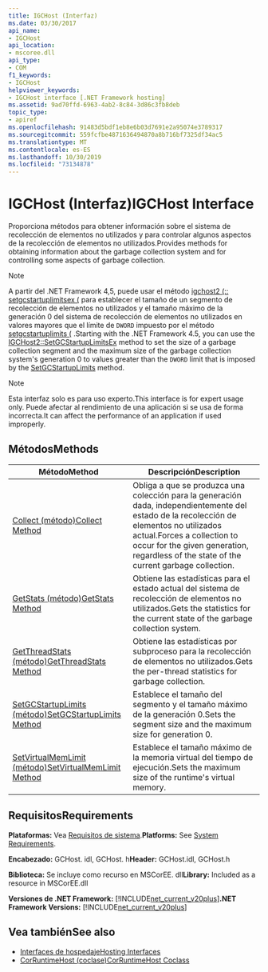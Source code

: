 ```yaml
---
title: IGCHost (Interfaz)
ms.date: 03/30/2017
api_name:
- IGCHost
api_location:
- mscoree.dll
api_type:
- COM
f1_keywords:
- IGCHost
helpviewer_keywords:
- IGCHost interface [.NET Framework hosting]
ms.assetid: 9ad70ffd-6963-4ab2-8c84-3d86c3fb8deb
topic_type:
- apiref
ms.openlocfilehash: 91483d5bdf1eb8e6b03d7691e2a95074e3789317
ms.sourcegitcommit: 559fcfbe4871636494870a8b716bf7325df34ac5
ms.translationtype: MT
ms.contentlocale: es-ES
ms.lasthandoff: 10/30/2019
ms.locfileid: "73134878"
---
```

# <a name="igchost-interface"></a><span data-ttu-id="7e5e6-102">IGCHost (Interfaz)</span><span class="sxs-lookup"><span data-stu-id="7e5e6-102">IGCHost Interface</span></span>
<span data-ttu-id="7e5e6-103">Proporciona métodos para obtener información sobre el sistema de recolección de elementos no utilizados y para controlar algunos aspectos de la recolección de elementos no utilizados.</span><span class="sxs-lookup"><span data-stu-id="7e5e6-103">Provides methods for obtaining information about the garbage collection system and for controlling some aspects of garbage collection.</span></span>  
  
> [!NOTE]
> <span data-ttu-id="7e5e6-104">A partir del .NET Framework 4,5, puede usar el método [igchost2 (:: setgcstartuplimitsex (](../../../../docs/framework/unmanaged-api/hosting/igchost2-setgcstartuplimitsex-method.md) para establecer el tamaño de un segmento de recolección de elementos no utilizados y el tamaño máximo de la generación 0 del sistema de recolección de elementos no utilizados en valores mayores que el límite de `DWORD` impuesto por el método [setgcstartuplimits (](../../../../docs/framework/unmanaged-api/hosting/igchost-setgcstartuplimits-method.md) .</span><span class="sxs-lookup"><span data-stu-id="7e5e6-104">Starting with the .NET Framework 4.5, you can use the [IGCHost2::SetGCStartupLimitsEx](../../../../docs/framework/unmanaged-api/hosting/igchost2-setgcstartuplimitsex-method.md) method to set the size of a garbage collection segment and the maximum size of the garbage collection system's generation 0 to values greater than the `DWORD` limit that is imposed by the [SetGCStartupLimits](../../../../docs/framework/unmanaged-api/hosting/igchost-setgcstartuplimits-method.md) method.</span></span>  
  
> [!NOTE]
> <span data-ttu-id="7e5e6-105">Esta interfaz solo es para uso experto.</span><span class="sxs-lookup"><span data-stu-id="7e5e6-105">This interface is for expert usage only.</span></span> <span data-ttu-id="7e5e6-106">Puede afectar al rendimiento de una aplicación si se usa de forma incorrecta.</span><span class="sxs-lookup"><span data-stu-id="7e5e6-106">It can affect the performance of an application if used improperly.</span></span>  
  
## <a name="methods"></a><span data-ttu-id="7e5e6-107">Métodos</span><span class="sxs-lookup"><span data-stu-id="7e5e6-107">Methods</span></span>  
  
|<span data-ttu-id="7e5e6-108">Método</span><span class="sxs-lookup"><span data-stu-id="7e5e6-108">Method</span></span>|<span data-ttu-id="7e5e6-109">Descripción</span><span class="sxs-lookup"><span data-stu-id="7e5e6-109">Description</span></span>|  
|------------|-----------------|  
|[<span data-ttu-id="7e5e6-110">Collect (método)</span><span class="sxs-lookup"><span data-stu-id="7e5e6-110">Collect Method</span></span>](../../../../docs/framework/unmanaged-api/hosting/igchost-collect-method.md)|<span data-ttu-id="7e5e6-111">Obliga a que se produzca una colección para la generación dada, independientemente del estado de la recolección de elementos no utilizados actual.</span><span class="sxs-lookup"><span data-stu-id="7e5e6-111">Forces a collection to occur for the given generation, regardless of the state of the current garbage collection.</span></span>|  
|[<span data-ttu-id="7e5e6-112">GetStats (método)</span><span class="sxs-lookup"><span data-stu-id="7e5e6-112">GetStats Method</span></span>](../../../../docs/framework/unmanaged-api/hosting/igchost-getstats-method.md)|<span data-ttu-id="7e5e6-113">Obtiene las estadísticas para el estado actual del sistema de recolección de elementos no utilizados.</span><span class="sxs-lookup"><span data-stu-id="7e5e6-113">Gets the statistics for the current state of the garbage collection system.</span></span>|  
|[<span data-ttu-id="7e5e6-114">GetThreadStats (método)</span><span class="sxs-lookup"><span data-stu-id="7e5e6-114">GetThreadStats Method</span></span>](../../../../docs/framework/unmanaged-api/hosting/igchost-getthreadstats-method.md)|<span data-ttu-id="7e5e6-115">Obtiene las estadísticas por subproceso para la recolección de elementos no utilizados.</span><span class="sxs-lookup"><span data-stu-id="7e5e6-115">Gets the per-thread statistics for garbage collection.</span></span>|  
|[<span data-ttu-id="7e5e6-116">SetGCStartupLimits (método)</span><span class="sxs-lookup"><span data-stu-id="7e5e6-116">SetGCStartupLimits Method</span></span>](../../../../docs/framework/unmanaged-api/hosting/igchost-setgcstartuplimits-method.md)|<span data-ttu-id="7e5e6-117">Establece el tamaño del segmento y el tamaño máximo de la generación 0.</span><span class="sxs-lookup"><span data-stu-id="7e5e6-117">Sets the segment size and the maximum size for generation 0.</span></span>|  
|[<span data-ttu-id="7e5e6-118">SetVirtualMemLimit (método)</span><span class="sxs-lookup"><span data-stu-id="7e5e6-118">SetVirtualMemLimit Method</span></span>](../../../../docs/framework/unmanaged-api/hosting/igchost-setvirtualmemlimit-method.md)|<span data-ttu-id="7e5e6-119">Establece el tamaño máximo de la memoria virtual del tiempo de ejecución.</span><span class="sxs-lookup"><span data-stu-id="7e5e6-119">Sets the maximum size of the runtime's virtual memory.</span></span>|  
  
## <a name="requirements"></a><span data-ttu-id="7e5e6-120">Requisitos</span><span class="sxs-lookup"><span data-stu-id="7e5e6-120">Requirements</span></span>  
 <span data-ttu-id="7e5e6-121">**Plataformas:** Vea [Requisitos de sistema](../../../../docs/framework/get-started/system-requirements.md).</span><span class="sxs-lookup"><span data-stu-id="7e5e6-121">**Platforms:** See [System Requirements](../../../../docs/framework/get-started/system-requirements.md).</span></span>  
  
 <span data-ttu-id="7e5e6-122">**Encabezado:** GCHost. idl, GCHost. h</span><span class="sxs-lookup"><span data-stu-id="7e5e6-122">**Header:** GCHost.idl, GCHost.h</span></span>  
  
 <span data-ttu-id="7e5e6-123">**Biblioteca:** Se incluye como recurso en MSCorEE. dll</span><span class="sxs-lookup"><span data-stu-id="7e5e6-123">**Library:** Included as a resource in MSCorEE.dll</span></span>  
  
 <span data-ttu-id="7e5e6-124">**Versiones de .NET Framework:** [!INCLUDE[net_current_v20plus](../../../../includes/net-current-v20plus-md.md)]</span><span class="sxs-lookup"><span data-stu-id="7e5e6-124">**.NET Framework Versions:** [!INCLUDE[net_current_v20plus](../../../../includes/net-current-v20plus-md.md)]</span></span>  
  
## <a name="see-also"></a><span data-ttu-id="7e5e6-125">Vea también</span><span class="sxs-lookup"><span data-stu-id="7e5e6-125">See also</span></span>

- [<span data-ttu-id="7e5e6-126">Interfaces de hospedaje</span><span class="sxs-lookup"><span data-stu-id="7e5e6-126">Hosting Interfaces</span></span>](../../../../docs/framework/unmanaged-api/hosting/hosting-interfaces.md)
- [<span data-ttu-id="7e5e6-127">CorRuntimeHost (coclase)</span><span class="sxs-lookup"><span data-stu-id="7e5e6-127">CorRuntimeHost Coclass</span></span>](../../../../docs/framework/unmanaged-api/hosting/corruntimehost-coclass.md)
